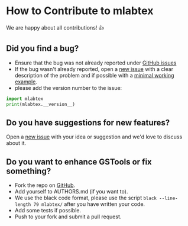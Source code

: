 # How to Contribute to mlabtex

We are happy about all contributions! :thumbsup:


## Did you find a bug?

- Ensure that the bug was not already reported under
[GitHub issues](https://github.com/MuellerSeb/mlabtex/issues)
- If the bug wasn't already reported, open a
[new issue](https://github.com/MuellerSeb/mlabtex/issues) with a clear
description of the problem and if possible with a
[minimal working example](https://en.wikipedia.org/wiki/Minimal_working_example).
- please add the version number to the issue:

```python
import mlabtex
print(mlabtex.__version__)
```


## Do you have suggestions for new features?

Open a [new issue](https://github.com/MuellerSeb/mlabtex/issues)
with your idea or suggestion and we'd love to discuss about it.


## Do you want to enhance GSTools or fix something?

- Fork the repo on [GitHub](https://github.com/MuellerSeb/mlabtex).
- Add yourself to AUTHORS.md (if you want to).
- We use the black code format, please use the script `black --line-length 79 mlabtex/` after you have written your code.
- Add some tests if possible.
- Push to your fork and submit a pull request.
